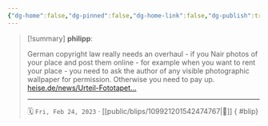 ```yaml
---
{"dg-home":false,"dg-pinned":false,"dg-home-link":false,"dg-publish":true,"type":"blip","disabled rules":["yaml-title","yaml-title-alias","file-name-heading"],"title":"philipp on mastodon @ 2023-02-24","created-date":"2023-02-24T18:47:07","id":109921201542474770,"updated-date":"2025-05-02T08:50:43","dg-path":"blips/109921201542474767.md","permalink":"/blips/109921201542474767/","dgPassFrontmatter":true}
---
```


> [!summary] **philipp**:
>
> German copyright law really needs an overhaul - if you Nair photos of your place and post them online - for example when you want to rent your place - you need to ask the author of any visible photographic wallpaper for permission. Otherwise you need to pay up. [heise.de/news/Urteil-Fototapet…](https://www.heise.de/news/Urteil-Fototapete-in-Gaestezimmer-als-Urheberrechtsverletzung-7524441.html)
> - - -
>
> 🗓️ `Fri, Feb 24, 2023` · [[public/blips/109921201542474767\|🔗]]
{ #blip}

